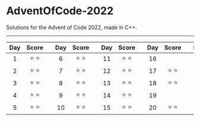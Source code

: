 # AdventOfCode-2022

Solutions for the Advent of Code 2022, made in C++.

___

<div align="center">

| **Day** | **Score** | | **Day** | **Score** | | **Day** | **Score** | | **Day** | **Score** | | **Day** | **Score** |
|:---:|:-----:|-|:---:|:-----:|-|:---:|:------:|-|:---:|:------:|-|:---:|:------:|
| 1 | :star: :star: | | 6 | :star: :star: | | 11 | :star: :star: | | 16 | | | 21 | :star: :star: |
| 2 | :star: :star: | | 7 | :star: :star: | | 12 | :star: :star: | | 17 | :star: :star: | | 22 | :star: :star: |
| 3 | :star: :star: | | 8 | :star: :star: | | 13 | :star: :star: | | 18 | :star: :star: | | 23 | :star: :star: |
| 4 | :star: :star: | | 9 | :star: :star: | | 14 | :star: :star: | | 19 | | | 24 | :star: :star: |
| 5 | :star: :star: | | 10 | :star: :star: | | 15 | :star: :star: | | 20 | :star: :star: | | 25 | |

</div>
